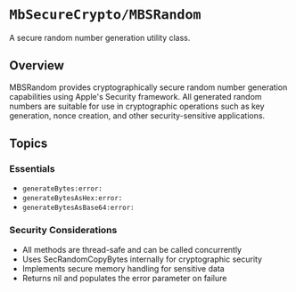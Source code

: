 # ``MbSecureCrypto/MBSRandom``

A secure random number generation utility class.

## Overview

MBSRandom provides cryptographically secure random number generation capabilities using Apple's Security framework. All generated random numbers are suitable for use in cryptographic operations such as key generation, nonce creation, and other security-sensitive applications.

## Topics

### Essentials
- ``generateBytes:error:``
- ``generateBytesAsHex:error:``
- ``generateBytesAsBase64:error:``

### Security Considerations
- All methods are thread-safe and can be called concurrently
- Uses SecRandomCopyBytes internally for cryptographic security
- Implements secure memory handling for sensitive data
- Returns nil and populates the error parameter on failure
